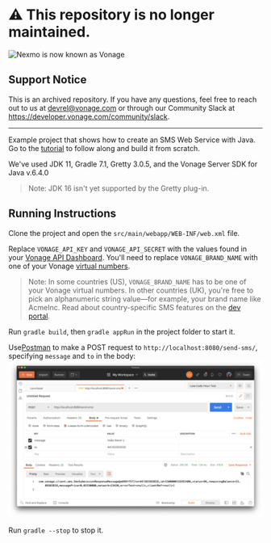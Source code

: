 # ⚠️ This repository is no longer maintained.

<img src="https://developer.nexmo.com/assets/images/Vonage_Nexmo.svg" height="48px" alt="Nexmo is now known as Vonage" />

## Support Notice
This is an archived repository. If you have any questions, feel free to reach out to us at devrel@vonage.com or through our Community Slack at https://developer.vonage.com/community/slack.

<hr />

Example project that shows how to create an SMS Web Service with Java. Go to the [tutorial](ADD_LINK_WHEN_PUBLISHED) to follow along and build it from scratch.

We've used JDK 11, Gradle 7.1, Gretty 3.0.5, and the Vonage Server SDK for Java v.6.4.0
> Note: JDK 16 isn't yet supported by the Gretty plug-in.

## Running Instructions

Clone the project and open the `src/main/webapp/WEB-INF/web.xml` file.

Replace `VONAGE_API_KEY` and `VONAGE_API_SECRET` with the values found in your [Vonage API Dashboard](https://dashboard.nexmo.com/). You'll need to replace `VONAGE_BRAND_NAME` with one of your Vonage [virtual numbers](https://dashboard.nexmo.com/your-numbers).

> Note: In some countries (US), `VONAGE_BRAND_NAME` has to be one of your Vonage virtual numbers. In other countries (UK), you're free to pick an alphanumeric string value—for example, your brand name like AcmeInc. Read about country-specific SMS features on the [dev portal](https://developer.vonage.com/messaging/sms/guides/country-specific-features).

Run `gradle build`, then `gradle appRun` in the project folder to start it.

Use[Postman](https://www.getpostman.com/) to make a POST request to `http://localhost:8080/send-sms/`, specifying `message` and `to` in the body:
![Making a request with Postman](postman-request.png)

Run `gradle --stop` to stop it.

